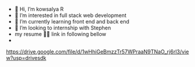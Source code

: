 - 👋 Hi, I’m kowsalya R 
- 👀 I’m interested in full stack web development 
- 🌱 I’m currently learning  front end and back end
- 💞️ I’m looking to internship with Stephen
- my resume 👩‍🎓 link in following bellow
- 
https://drive.google.com/file/d/1wHhiGeBmzzTr57WPraaN9TNaO_rj6rl3/view?usp=drivesdk
